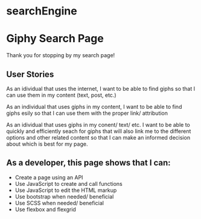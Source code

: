 # searchEngine
# Giphy Search Page

Thank you for stopping by my search page! 

## User Stories

As an idividual that uses the internet, I want to be able to find giphs so that I can use them in my content (text, post, etc.)

As an individual that uses giphs in my content, I want to be able to find giphs esily so that I can use them with the proper link/ attribution

As an idividual that uses giphs in my conent/ text/ etc. I want to be able to quickly and efficiently seach for giphs that will also link me to the different options and other related content so that I can make an informed decision about which is best for my page.

## As a developer, this page shows that I can:

- Create a page using an API
- Use JavaScript to create and call functions
- Use JavaScript to edit the HTML markup
- Use bootstrap when needed/ beneficial
- Use SCSS when needed/ beneficial
- Use flexbox and flexgrid